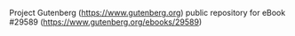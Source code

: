Project Gutenberg (https://www.gutenberg.org) public repository for eBook #29589 (https://www.gutenberg.org/ebooks/29589)
